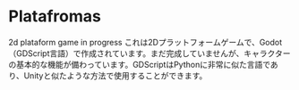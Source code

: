 # Platafromas
2d plataform game in progress
これは2Dプラットフォームゲームで、Godot（GDScript言語）で作成されています。まだ完成していませんが、キャラクターの基本的な機能が備わっています。GDScriptはPythonに非常に似た言語であり、Unityと似たような方法で使用することができます。
